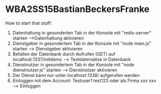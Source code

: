 # WBA2SS15BastianBeckersFranke

How to start that stuff:

  1. Datenhaltung in gesonderten Tab in der Konsole mit "redis-server" starten			-->Datenhaltung aktivieren
  2. Dienstgeber in gesondertem Tab in der Konsole mit "node main.js" starten				--> Dienstgeber aktivieren
  3. Befallen der Datenbank durch Aufrufen (GET) auf localhost:1337/initdemo				--> Testdatensätze in Datenbank
  4. Dienstnutzer in gesondertem Tab in der Konsole mit "node dienstnutzer.js" starten		--> Dienstnutzer aktivieren
  5. Der Dienst kann nur unter localhost:1338/ aufgerufen werden
  6. Einloggen mit dem Account: Testuser1	test123
	oder als Firma		xxx		xxx		
	--> Einloggen
